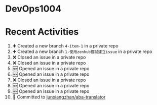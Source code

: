 # DevOps1004

# Recent Activities
<!--START_SECTION:activity-->
1. ➕ Created a new branch `4-item-1` in a private repo
2. ➕ Created a new branch `1-使用zenhub嘗試建立issue` in a private repo
3. ❌ Closed an issue in a private repo
4. ❌ Closed an issue in a private repo
5. 🆕 Opened an issue in a private repo
6. 🆕 Opened an issue in a private repo
7. ❌ Closed an issue in a private repo
8. 🆕 Opened an issue in a private repo
9. 🆕 Opened an issue in a private repo
10. 📝 Committed to [junxiangzhan/aba-translator](https://github.com/junxiangzhan/aba-translator/commit/8e61511ce0603865f0294b43a933894f9aa1767e)
<!--END_SECTION:activity-->
